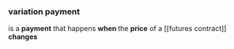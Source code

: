 ### variation payment

is a <b>payment</b> that happens <b>when </b>the <b>price</b> of a [[futures contract]] <b>changes</b>